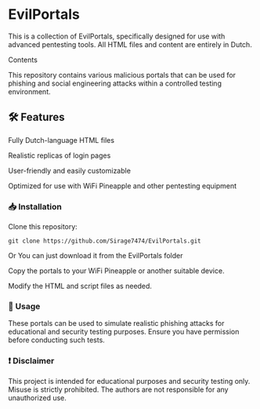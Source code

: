 # EvilPortals

This is a collection of EvilPortals, specifically designed for use with advanced pentesting tools. All HTML files and content are entirely in Dutch.

Contents

This repository contains various malicious portals that can be used for phishing and social engineering attacks within a controlled testing environment.

## 🛠 Features

Fully Dutch-language HTML files

Realistic replicas of login pages

User-friendly and easily customizable

Optimized for use with WiFi Pineapple and other pentesting equipment

### 📥 Installation

Clone this repository:
```
git clone https://github.com/Sirage7474/EvilPortals.git
```
Or You can just download it from the EvilPortals folder

Copy the portals to your WiFi Pineapple or another suitable device.

Modify the HTML and script files as needed.

### 📌 Usage

These portals can be used to simulate realistic phishing attacks for educational and security testing purposes. Ensure you have permission before conducting such tests.

### ❗ Disclaimer

This project is intended for educational purposes and security testing only. Misuse is strictly prohibited. The authors are not responsible for any unauthorized use.
